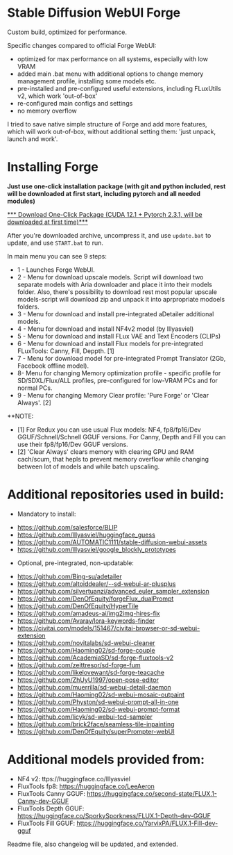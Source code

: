# Stable Diffusion WebUI Forge
Custom build, optimized for performance.

Specific changes compared to official Forge WebUI:
- optimized for max performance on all systems, especially with low VRAM
- added main .bat menu with additional options to change memory management profile, installing some models etc.
- pre-installed and pre-configured useful extensions, including FLuxUtils v2, which work 'out-of-box'
- re-configured main configs and settings
- no memory overflow

I tried to save native simple structure of Forge and add more features, which will work out-of-box, without additional setting them: 'just unpack, launch and work'.

# Installing Forge

**Just use one-click installation package (with git and python included, rest will be downloaded at first start, including pytorch and all needed modules)**

[*** Download One-Click Package (CUDA 12.1 + Pytorch 2.3.1, will be downloaded at first time)***](https://github.com/LeeAeron/stable-diffusion-webui-fastforge/releases/download/v1.01/stable-diffusion-webui-forge-custom-build_1.01.2025.04.11.7z)

After you're downloaded archive, uncompress it, and use `update.bat` to update, and use `START.bat` to run.

In main menu you can see 9 steps:

- 1 - Launches Forge WebUI.
- 2 - Menu for download upscale models.
Script will download two separate models with Aria downloader and place it into their models folder.
Also, there's possibility to download rest most popular upscale models-script will download zip and unpack it into aprpropriate modoels folders.
- 3 - Menu for download and install pre-integrated aDetailer additional models.
- 4 - Menu for download and install NF4v2 model (by lllyasviel)
- 5 - Menu for download and install FLux VAE and Text Encoders (CLIPs)
- 6 - Menu for download and install Flux models for pre-integrated FLuxTools: Canny, Fill, Deppth. [1]
- 7 - Menu for download model for pre-integrated Prompt Translator (2Gb, Facebook offline model).
- 8-  Menu for changing Memory optimization profile - specific profile for SD/SDXL/Flux/ALL profiles, pre-configured for low-VRAM PCs and for normal PCs.
- 9 - Menu for changing Memory Clear profile: 'Pure Forge' or 'Clear Always'.  [2]

**NOTE: 
 - [1] For Redux you can use usual Flux models: NF4, fp8/fp16/Dev GGUF/Schnell/Schnell GGUF versions. For Canny, Depth and Fill you can use their fp8/fp16/Dev GGUF versions.
 - [2] 'Clear Always' clears memory with clearing GPU and RAM cach/scum, that hepls to prevent memory overflow while changing between lot of models and while batch upscaling.

# Additional repositories used in build:

* Mandatory to install: 
- https://github.com/salesforce/BLIP
- https://github.com/lllyasviel/huggingface_guess
- https://github.com/AUTOMATIC1111/stable-diffusion-webui-assets
- https://github.com/lllyasviel/google_blockly_prototypes

* Optional, pre-integrated, non-updatable:
- https://github.com/Bing-su/adetailer
- https://github.com/altoiddealer/--sd-webui-ar-plusplus
- https://github.com/silvertuanzi/advanced_euler_sampler_extension
- https://github.com/DenOfEquity/forgeFlux_dualPrompt
- https://github.com/DenOfEquity/HyperTile
- https://github.com/amadeus-ai/img2img-hires-fix
- https://github.com/Avaray/lora-keywords-finder
- https://civitai.com/models/151467/civitai-browser-or-sd-webui-extension
- https://github.com/novitalabs/sd-webui-cleaner
- https://github.com/Haoming02/sd-forge-couple
- https://github.com/AcademiaSD/sd-forge-fluxtools-v2
- https://github.com/zeittresor/sd-forge-fum
- https://github.com/likelovewant/sd-forge-teacache
- https://github.com/ZhUyU1997/open-pose-editor
- https://github.com/muerrilla/sd-webui-detail-daemon
- https://github.com/Haoming02/sd-webui-mosaic-outpaint
- https://github.com/Physton/sd-webui-prompt-all-in-one
- https://github.com/Haoming02/sd-webui-prompt-format
- https://github.com/licyk/sd-webui-tcd-sampler
- https://github.com/brick2face/seamless-tile-inpainting
- https://github.com/DenOfEquity/superPrompter-webUI

# Additional models provided from:
- NF4 v2: ttps://huggingface.co/lllyasviel
- FluxTools fp8: https://huggingface.co/LeeAeron
- FluxTools Canny GGUF: https://huggingface.co/second-state/FLUX.1-Canny-dev-GGUF
- FluxTools Depth GGUF: https://huggingface.co/SporkySporkness/FLUX.1-Depth-dev-GGUF
- FluxTools Fill GGUF: https://huggingface.co/YarvixPA/FLUX.1-Fill-dev-gguf

Readme file, also changelog will be updated, and extended.
